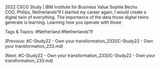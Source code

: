 2022 CSCO Study | IBM Institute for Business Value 
Sophie Bechu  
COO, Philips, Netherlands“If I started my career again, I would create a digital twin of 
everything. The importance of the data those digital twins 
generate is learning. Learning how you operate with those 

   Tags & Topics:
   #Netherland
   #Netherlands“If

[Previous: #C-Study22 - Own your transformation_233](C-Study22 - Own your transformation_233.md)

[Next: #C-Study22 - Own your transformation_233](C-Study22 - Own your transformation_233.md)